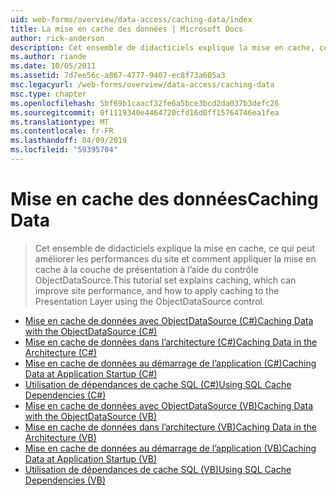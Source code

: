 ```yaml
---
uid: web-forms/overview/data-access/caching-data/index
title: La mise en cache des données | Microsoft Docs
author: rick-anderson
description: Cet ensemble de didacticiels explique la mise en cache, ce qui peut améliorer les performances du site et comment appliquer la mise en cache à la couche de présentation à l’aide du contrôle ObjectDataSource...
ms.author: riande
ms.date: 10/05/2011
ms.assetid: 7d7ee56c-a867-4777-9407-ec8f73a605a3
msc.legacyurl: /web-forms/overview/data-access/caching-data
msc.type: chapter
ms.openlocfilehash: 5bf69b1caacf32fe6a5bce3bcd2da037b3defc26
ms.sourcegitcommit: 0f1119340e4464720cfd16d0ff15764746ea1fea
ms.translationtype: MT
ms.contentlocale: fr-FR
ms.lasthandoff: 04/09/2019
ms.locfileid: "59395704"
---
```

# <a name="caching-data"></a><span data-ttu-id="ab585-103">Mise en cache des données</span><span class="sxs-lookup"><span data-stu-id="ab585-103">Caching Data</span></span>

> <span data-ttu-id="ab585-104">Cet ensemble de didacticiels explique la mise en cache, ce qui peut améliorer les performances du site et comment appliquer la mise en cache à la couche de présentation à l’aide du contrôle ObjectDataSource.</span><span class="sxs-lookup"><span data-stu-id="ab585-104">This tutorial set explains caching, which can improve site performance, and how to apply caching to the Presentation Layer using the ObjectDataSource control.</span></span>


- [<span data-ttu-id="ab585-105">Mise en cache de données avec ObjectDataSource (C#)</span><span class="sxs-lookup"><span data-stu-id="ab585-105">Caching Data with the ObjectDataSource (C#)</span></span>](caching-data-with-the-objectdatasource-cs.md)
- [<span data-ttu-id="ab585-106">Mise en cache de données dans l’architecture (C#)</span><span class="sxs-lookup"><span data-stu-id="ab585-106">Caching Data in the Architecture (C#)</span></span>](caching-data-in-the-architecture-cs.md)
- [<span data-ttu-id="ab585-107">Mise en cache de données au démarrage de l’application (C#)</span><span class="sxs-lookup"><span data-stu-id="ab585-107">Caching Data at Application Startup (C#)</span></span>](caching-data-at-application-startup-cs.md)
- [<span data-ttu-id="ab585-108">Utilisation de dépendances de cache SQL (C#)</span><span class="sxs-lookup"><span data-stu-id="ab585-108">Using SQL Cache Dependencies (C#)</span></span>](using-sql-cache-dependencies-cs.md)
- [<span data-ttu-id="ab585-109">Mise en cache de données avec ObjectDataSource (VB)</span><span class="sxs-lookup"><span data-stu-id="ab585-109">Caching Data with the ObjectDataSource (VB)</span></span>](caching-data-with-the-objectdatasource-vb.md)
- [<span data-ttu-id="ab585-110">Mise en cache de données dans l’architecture (VB)</span><span class="sxs-lookup"><span data-stu-id="ab585-110">Caching Data in the Architecture (VB)</span></span>](caching-data-in-the-architecture-vb.md)
- [<span data-ttu-id="ab585-111">Mise en cache de données au démarrage de l’application (VB)</span><span class="sxs-lookup"><span data-stu-id="ab585-111">Caching Data at Application Startup (VB)</span></span>](caching-data-at-application-startup-vb.md)
- [<span data-ttu-id="ab585-112">Utilisation de dépendances de cache SQL (VB)</span><span class="sxs-lookup"><span data-stu-id="ab585-112">Using SQL Cache Dependencies (VB)</span></span>](using-sql-cache-dependencies-vb.md)
